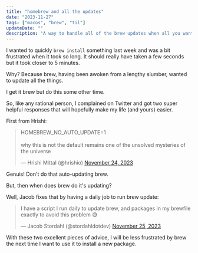 ```yaml
---
title: "homebrew and all the updates"
date: "2023-11-27"
tags: ["macos", "brew", "til"]
updateDate: ""
description: "A way to handle all of the brew updates when all you want is one thing"
---
```


I wanted to quickly `brew install` something last week and was a bit frustrated when it took so long. It should really have taken a few seconds but it took closer to 5 minutes.

Why? Because brew, having been awoken from a lengthy slumber, wanted to update all the things.

I get it brew but do this some other time.

So, like any rational person, I complained on Twitter and got two super helpful responses that will hopefully make my life (and yours) easier.

First from Hrishi:

<blockquote class="twitter-tweet"><p lang="en" dir="ltr">HOMEBREW_NO_AUTO_UPDATE=1<br><br>why this is not the default remains one of the unsolved mysteries of the universe</p>&mdash; Hrishi Mittal (@hrishio) <a href="https://twitter.com/hrishio/status/1727974295949754382?ref_src=twsrc%5Etfw">November 24, 2023</a></blockquote> <script async src="https://platform.twitter.com/widgets.js" charset="utf-8"></script>

Genuis! Don't do that auto-updating brew.

But, then when does brew do it's updating?

Well, Jacob fixes that by having a daily job to run brew update:

<blockquote class="twitter-tweet"><p lang="en" dir="ltr">I have a script I run daily to update brew, and packages in my brewfile exactly to avoid this problem 😅</p>&mdash; Jacob Stordahl (@stordahldotdev) <a href="https://twitter.com/stordahldotdev/status/1728330105909629180?ref_src=twsrc%5Etfw">November 25, 2023</a></blockquote> <script async src="https://platform.twitter.com/widgets.js" charset="utf-8"></script>

With these two excellent pieces of advice, I will be less frustrated by brew the next time I want to use it to install a new package.